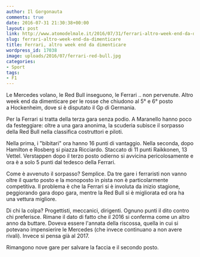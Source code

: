 ```yaml
---
author: Il Gorgonauta
comments: true
date: 2016-07-31 21:30:38+00:00
layout: post
link: http://www.atomodelmale.it/2016/07/31/ferrari-altro-week-end-da-dimenticare/
slug: ferrari-altro-week-end-da-dimenticare
title: Ferrari, altro week end da dimenticare
wordpress_id: 17038
image: uploads/2016/07/ferrari-red-bull.jpg
categories:
- Sport
tags:
- F1
---
```


Le Mercedes volano, le Red Bull inseguono, le Ferrari .. non pervenute. Altro week end da dimenticare per le rosse che chiudono al 5° e 6° posto a Hockenheim, dove si è disputato il Gp di Germania.

Per la Ferrari si tratta della terza gara senza podio. A Maranello hanno poco da festeggiare: oltre a una gara anonima, la scuderia subisce il sorpasso della Red Bull nella classifica costruttori e piloti.

Nella prima, i "bibitari" ora hanno 16 punti di vantaggio. Nella seconda, dopo Hamilton e Rosberg si piazza Ricciardo. Staccato di 11 punti Raikkonen, 13 Vettel. Verstappen dopo il terzo posto odierno si avvicina pericolosamente e ora è a solo 5 punti dal tedesco della Ferrari.

Come è avvenuto il sorpasso? Semplice. Da tre gare i ferraristi non vanno oltre il quarto posto e la monoposto in pista non è particolarmente competitiva. Il problema è che la Ferrari si è involuta da inizio stagione, peggiorando gara dopo gara, mentre la Red Bull si è migliorata ed ora ha una vettura migliore.

Di chi la colpa? Progettisti, meccanici, dirigenti. Ognuno punti il dito contro chi preferisce. Rimane il dato di fatto che il 2016 si conferma come un altro anno da buttare. Doveva essere l'annata della riscossa, quella in cui si potevano impensierire le Mercedes (che invece continuano a non avere rivali). Invece si pensa già al 2017.

Rimangono nove gare per salvare la faccia e il secondo posto.
